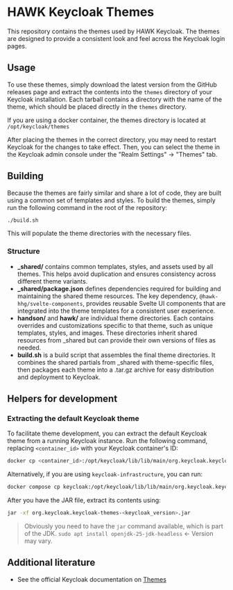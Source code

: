 # HAWK Keycloak Themes

This repository contains the themes used by HAWK Keycloak. The themes are designed to provide a consistent look and feel across the Keycloak login pages.

## Usage

To use these themes, simply download the latest version from the GitHub releases page
and extract the contents into the `themes` directory of your Keycloak installation.
Each tarball contains a directory with the name of the theme, which should be placed directly in the `themes` directory.

If you are using a docker container, the themes directory is located at `/opt/keycloak/themes`

After placing the themes in the correct directory, you may need to restart Keycloak for the changes to take effect.
Then, you can select the theme in the Keycloak admin console under the "Realm Settings" -> "Themes" tab.

## Building

Because the themes are fairly similar and share a lot of code, they are built using a common set of templates and styles.
To build the themes, simply run the following command in the root of the repository:

```bash
./build.sh
```

This will populate the theme directories with the necessary files.

### Structure

- **_shared/** contains common templates, styles, and assets used by all themes. This helps avoid duplication and ensures consistency across different theme variants.
- **_shared/package.json** defines dependencies required for building and maintaining the shared theme resources. The key dependency, `@hawk-hhg/svelte-components`, provides reusable Svelte UI components that are integrated into the theme templates for a consistent user experience.
- **handson/** and **hawk/** are individual theme directories. Each contains overrides and customizations specific to that theme, such as unique templates, styles, and images. These directories inherit shared resources from _shared but can provide their own versions of files as needed.
- **build.sh** is a build script that assembles the final theme directories. It combines the shared partials from _shared with theme-specific files, then packages each theme into a .tar.gz archive for easy distribution and deployment to Keycloak.

## Helpers for development

### Extracting the default Keycloak theme

To facilitate theme development, you can extract the default Keycloak theme from a running Keycloak instance.
Run the following command, replacing `<container_id>` with your Keycloak container's ID:

```bash
docker cp <container_id>:/opt/keycloak/lib/lib/main/org.keycloak.keycloak-themes-<keycloak_version>.jar .
```

Alternatively, if you are using `keycloak-infrastructure`, you can run:

```bash
docker compose cp keycloak:/opt/keycloak/lib/lib/main/org.keycloak.keycloak-themes-<keycloak_version>.jar .
```

After you have the JAR file, extract its contents using:

```bash
jar -xf org.keycloak.keycloak-themes-<keycloak_version>.jar
```

> Obviously you need to have the `jar` command available, which is part of the JDK.
> `sudo apt install openjdk-25-jdk-headless` <- Version may vary.

## Additional literature

- See the official Keycloak documentation on [Themes](https://www.keycloak.org/ui-customization/themes#_default-themes)

